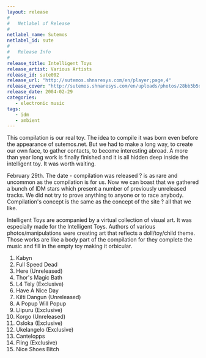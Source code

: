 ```yaml
---
layout: release
#
#   Netlabel of Release
#
netlabel_name: Sutemos
netlabel_id: sute
#
#   Release Info
#
release_title: Intelligent Toys
release_artist: Various Artists
release_id: sute002
release_url: "http://sutemos.shnaresys.com/en/player;page,4"
release_cover: "http://sutemos.shnaresys.com/en/uploads/photos/28bb5b5db20c.jpg"
release_date: 2004-02-29
categories:
   - electronic music
tags:
   - idm
   - ambient
---
```

This compilation is our real toy. The idea to compile it was born even before the appearance of sutemos.net. But we had to make a long way, to create our own face, to gather contacts, to become interesting abroad. A more than year long work is finally finished and it is all hidden deep inside the intelligent toy. It was worth waiting.

February 29th. The date - compilation was released ? is as rare and uncommon as the compilation is for us. Now we can boast that we gathered a bunch of IDM stars which present a number of previously unreleased tracks. We did not try to prove anything to anyone or to race anybody. Compilation's concept is the same as the concept of the site ? all that we like.

Intelligent Toys are acompanied by a virtual collection of visual art. It was especially made for the Intelligent Toys. Authors of various photos/manipulations were creating art that reflects a doll/toy/child theme. Those works are like a body part of the compilation for they complete the music and fill in the empty toy making it orbicular.

1. Kabyn
2. Full Speed Dead
3. Here (Unreleased)
4. Thor's Magic Bath
5. L4 Tely (Exclusive)
6. Have A Nice Day
7. Kilti Dangun (Unreleased)
8. A Popup Will Popup
9. Llipuru (Exclusive)
10. Korgo (Unreleased)
11. Osloka (Exclusive)
12. Ukelangelo (Exclusive)
13. Cantelopps
14. Fling (Exclusive)
15. Nice Shoes Bitch